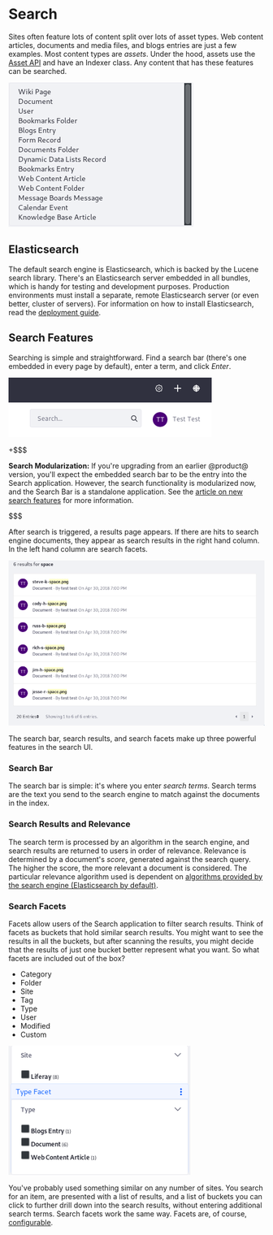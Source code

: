 # Search [](id=search)

Sites often feature lots of content split over lots of asset types.  Web content
articles, documents and media files, and blogs entries are just a few examples.
Most content types are *assets*. Under the hood, assets use the
[Asset API](/develop/tutorials/-/knowledge_base/7-1/asset-framework) 
and have an Indexer class. Any content that has these features can be
searched. 

![Figure 1: The Type Facet configuration lists the searchable out-of-the-box asset types.](../../images/search-assets.png)

## Elasticsearch [](id=elasticsearch)

The default search engine is Elasticsearch, which is backed by the Lucene
search library. There's an Elasticsearch server embedded in all bundles, which
is handy for testing and development purposes. Production environments must
install a separate, remote Elasticsearch server (or even better, cluster of
servers).  For information on how to install Elasticsearch, read the 
[deployment guide](/discover/deployment/-/knowledge_base/7-1/installing-elasticsearch).

## Search Features [](id=product-search-features)

Searching is simple and straightforward. Find a search bar (there's one embedded
in every page by default), enter a term, and click *Enter*.

![Figure 2: There's a search bar embedded on all pages by default.](../../images/search-bar.png)

+$$$

**Search Modularization:** If you're upgrading from an earlier @product@
version, you'll expect the embedded search bar to be the entry into the Search
application.  However, the search functionality is modularized now, and the
Search Bar is a standalone application. See the 
[article on new search features](/discover/portal/-/knowledge_base/7-1/whats-new-with-search) 
for more information.

$$$

After search is triggered, a results page appears. If there are hits to search
engine documents, they appear as search results in the right hand column. In the
left hand column are search facets.

![Figure 3: Results are displayed in the Search Results portlet.](../../images/search-results.png)

The search bar, search results, and search facets make up three powerful
features in the search UI.

### Search Bar [](id=search-bar)

The search bar is simple: it's where you enter *search terms*. Search terms are
the text you send to the search engine to match against the documents in the
index. 

### Search Results and Relevance [](id=search-results-and-relevance)

The search term is processed by an algorithm in the search engine, and search
results are returned to users in order of relevance. Relevance is determined by
a document's *score*, generated against the search query. The higher the score,
the more relevant a document is considered. The particular relevance algorithm
used is dependent on 
[algorithms provided by the search engine (Elasticsearch by default)](https://www.elastic.co/guide/en/elasticsearch/guide/current/relevance-intro.html#relevance-intro).

### Search Facets [](id=search-facets)

Facets allow users of the Search application to filter search results. Think of
facets as buckets that hold similar search results. You might want to see the
results in all the buckets, but after scanning the results, you might decide
that the results of just one bucket better represent what you want. So what
facets are included out of the box?

- Category
- Folder
- Site
- Tag
- Type
- User
- Modified
- Custom

![Figure 4: *Site* and *Type* are two of the facet sets you'll encounter. They let you drill down to results that contain the search terms you entered.](../../images/search-faceted-search.png)

You've probably used something similar on any number of sites. You search for an
item, are presented with a list of results, and a list of buckets you can click
to further drill down into the search results, without entering additional
search terms. Search facets work the same way. Facets are, of course,
[configurable](/discover/portal/-/knowledge_base/7-1/facets).
